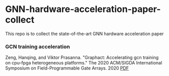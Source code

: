 # GNN-hardware-acceleration-paper-collect
This repo is to collect the state-of-the-art GNN hardware acceleration paper


### GCN training acceleration
Zeng, Hanqing, and Viktor Prasanna. "Graphact: Accelerating gcn training on cpu-fpga heterogeneous platforms." The 2020 ACM/SIGDA International Symposium on Field-Programmable Gate Arrays. 2020 [PDF](https://dl.acm.org/doi/abs/10.1145/3373087.3375312?casa_token=8kcTIaTaLeEAAAAA:d4AqDlFmWVDwh4w2cfF_zXljwnWNEDNjdI4xRHscrYpde5MJR4uwmganQPqEq1kfDOpFGQb5BCaB)
